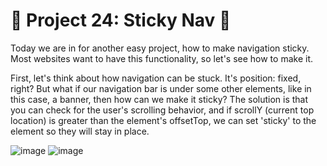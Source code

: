 
# 🎯 Project 24: Sticky Nav 🥁

Today we are in for another easy project, how to make navigation sticky. Most websites want to have this functionality, so let's see how to make it. 

First, let's think about how navigation can be stuck. It's position: fixed, right? But what if our navigation bar is under some other elements, like in this case, a banner, then how can we make it sticky? The solution is that you can check for the user's scrolling behavior, and if scrollY (current top location) is greater than the element's offsetTop, we can set 'sticky' to the element so they will stay in place. 

![image](https://github.com/user-attachments/assets/63a1b175-2b3a-4c65-912b-cb178b8c3471)
![image](https://github.com/user-attachments/assets/adf88945-5cd6-4756-8299-ea831e073300)



